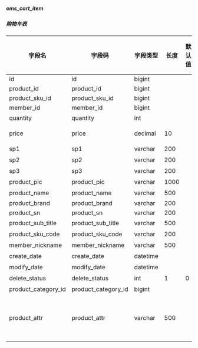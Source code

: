 
##### oms_cart_item
##### 购物车表
|字段名|字段码|字段类型|长度|默认值|字段描述|是否主键|
|----|----|----|----|----|----|----|
|id|id|bigint||||Y|
|product_id|product_id|bigint|||||
|product_sku_id|product_sku_id|bigint|||||
|member_id|member_id|bigint|||||
|quantity|quantity|int|||购买数量||
|price|price|decimal|10||添加到购物车的价格||
|sp1|sp1|varchar|200||销售属性1||
|sp2|sp2|varchar|200||销售属性2||
|sp3|sp3|varchar|200||销售属性3||
|product_pic|product_pic|varchar|1000||商品主图||
|product_name|product_name|varchar|500||商品名称||
|product_brand|product_brand|varchar|200||||
|product_sn|product_sn|varchar|200||||
|product_sub_title|product_sub_title|varchar|500||商品副标题（卖点）||
|product_sku_code|product_sku_code|varchar|200||商品sku条码||
|member_nickname|member_nickname|varchar|500||会员昵称||
|create_date|create_date|datetime|||创建时间||
|modify_date|modify_date|datetime|||修改时间||
|delete_status|delete_status|int|1|0|是否删除||
|product_category_id|product_category_id|bigint|||商品的分类||
|product_attr|product_attr|varchar|500||商品销售属性:[{"key":"颜色","value":"银色"},{"key":"容量","value":"4G"}]||
